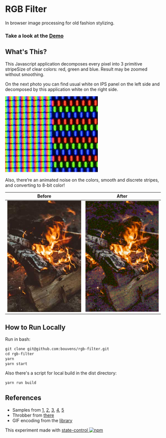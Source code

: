 # RGB Filter

In browser image processing for old fashion stylizing.

### Take a look at the [Demo](https://bouvens.github.io/rgb-filter/)

[npm-badge]: https://img.shields.io/npm/v/state-control.png?style=flat-square
[npm]: https://www.npmjs.org/package/state-control

## What's This?

This Javascript application decomposes every pixel into 3 primitive stripeSize of clear colors: red, green and blue. Result may be zoomed without smoothing.

On the next photo you can find usual white on IPS panel on the left side and decomposed by this application white on the right side.

![Zoomed IPS panel](https://raw.githubusercontent.com/bouvens/rgb-filter/master/images/ips.jpg)

Also, there’re an animated noise on the colors, smooth and discrete stripes, and converting to 8-bit color!

| Before  | After |
| ------------- | ------------- |
| ![Zoomed IPS panel](https://raw.githubusercontent.com/bouvens/rgb-filter/master/images/before.jpg)  | ![Zoomed IPS panel](https://raw.githubusercontent.com/bouvens/rgb-filter/master/images/after.gif)  |

## How to Run Locally

Run in bash:
```Shell
git clone git@github.com:bouvens/rgb-filter.git
cd rgb-filter
yarn
yarn start
```

Also there's a script for local build in the dist directory:
```Shell
yarn run build
```

## References

* Samples from [1](https://unsplash.com/photos/e_HRcYwbXZ0), [2](https://unsplash.com/photos/-YMhyDPQje4), [3](https://unsplash.com/photos/4IVTllqs5QQ), [4](https://unsplash.com/photos/jC9yDaQJolo), [5](https://unsplash.com/photos/yPfkid807HU)
* Throbber from [there](https://loading.io/spinner/triangles)
* GIF encoding from the [library](https://github.com/jnordberg/gif.js)

This experiment made with [state-control ![npm][npm-badge]][npm]

